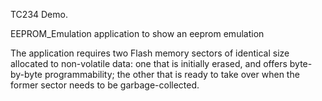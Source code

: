 TC234 Demo.

EEPROM_Emulation application to show an eeprom emulation

The application requires two Flash memory sectors of identical size allocated to non-volatile data:
one that is initially erased, and offers byte-by-byte programmability; the other that is ready
to take over when the former sector needs to be garbage-collected.


